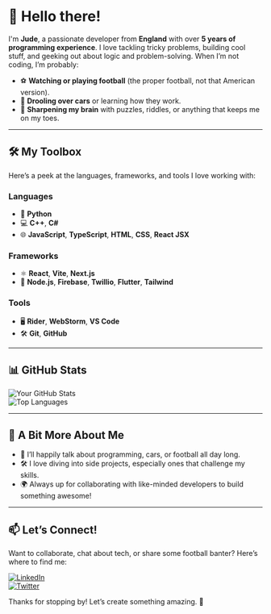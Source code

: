 # 👋 Hello there!  

I'm **Jude**, a passionate developer from **England** with over **5 years of programming experience**. I love tackling tricky problems, building cool stuff, and geeking out about logic and problem-solving. When I’m not coding, I’m probably:  
- ⚽ **Watching or playing football** (the proper football, not that American version).  
- 🚗 **Drooling over cars** or learning how they work.  
- 🧠 **Sharpening my brain** with puzzles, riddles, or anything that keeps me on my toes.  

---

## 🛠️ My Toolbox  

Here’s a peek at the languages, frameworks, and tools I love working with:  

### Languages  
- 🐍 **Python**  
- 💻 **C++**, **C#**  
- 🌐 **JavaScript**, **TypeScript**, **HTML**, **CSS**, **React JSX**  

### Frameworks  
- ⚛️ **React**, **Vite**, **Next.js**  
- 🌱 **Node.js**, **Firebase**, **Twillio**, **Flutter**, **Tailwind**

### Tools  
- 🖥️ **Rider**, **WebStorm**, **VS Code**  
- 🛠️ **Git**, **GitHub**  

---

## 📊 GitHub Stats  

![Your GitHub Stats](https://github-readme-stats.vercel.app/api?username=YourGitHubUsername&show_icons=true&theme=tokyonight)  
![Top Languages](https://github-readme-stats.vercel.app/api/top-langs/?username=YourGitHubUsername&layout=compact&theme=tokyonight)  

---

## 🎉 A Bit More About Me  

- 💬 I’ll happily talk about programming, cars, or football all day long.  
- 🛠️ I love diving into side projects, especially ones that challenge my skills.  
- 🌍 Always up for collaborating with like-minded developers to build something awesome!  

---

## 📫 Let’s Connect!  

Want to collaborate, chat about tech, or share some football banter? Here’s where to find me:  

[![LinkedIn](https://img.shields.io/badge/-LinkedIn-0077B5?logo=linkedin&logoColor=white&style=flat-square)](https://shattereddisk.github.io/rickroll/rickroll.mp4)  
[![Twitter](https://img.shields.io/badge/-Twitter-1DA1F2?logo=twitter&logoColor=white&style=flat-square)](https://shattereddisk.github.io/rickroll/rickroll.mp4)  

Thanks for stopping by! Let’s create something amazing. 🚀  
